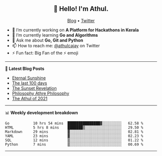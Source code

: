 <h2 align="center">👋 Hello! I'm Athul.</h2>
<p align="center">
  <a href="https://blog.athulcyriac.in">Blog</a> •
  <a href="https://twitter.com/athulcajay">Twitter</a>
</p>


- 🔭 I’m currently working on **A Platform for Hackathons in Kerala**
- 🌱 I’m currently learning **Go and Algorithms**
- 💬 Ask me about **Go, Git and Python**
- 📫 How to reach me: [@athulcajay](https://twitter.com/athulcajay) on Twitter
- ⚡ Fun fact: Big Fan of the :zap: emoji

-------

**📝 Latest Blog Posts**

<!-- BLOG-POST-LIST:START -->
- [Eternal Sunshine](https://blog.athulcyriac.in/blog/college-trip/)
- [The last 100 days](https://blog.athulcyriac.in/blog/final-year/)
- [The Sunset Revelation](https://blog.athulcyriac.in/blog/philosphy-2/)
- [Philosophy Athre Philosophy](https://blog.athulcyriac.in/blog/philosophies/)
- [The Athul of 2021](https://blog.athulcyriac.in/blog/2021-me/)
<!-- BLOG-POST-LIST:END -->

-------

📊 **Weekly development breakdown**
<!--START_SECTION:waka-->

```text
Go           10 hrs 54 mins  ███████████████▓░░░░░░░░░   62.58 %
HTML         5 hrs 8 mins    ███████▒░░░░░░░░░░░░░░░░░   29.50 %
Markdown     29 mins         ▓░░░░░░░░░░░░░░░░░░░░░░░░   02.81 %
YAML         23 mins         ▓░░░░░░░░░░░░░░░░░░░░░░░░   02.23 %
SQL          12 mins         ▒░░░░░░░░░░░░░░░░░░░░░░░░   01.22 %
Python       7 mins          ▒░░░░░░░░░░░░░░░░░░░░░░░░   00.69 %
```

<!--END_SECTION:waka-->

-------
